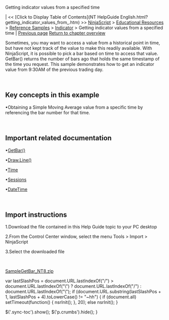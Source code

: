 ﻿










 


Getting indicator values from a specified time







| &lt;&lt; [Click to Display Table of Contents](NT HelpGuide English.html?getting_indicator_values_from_.htm) &gt;&gt;
 [NinjaScript](ninjascript.htm) &gt; [Educational Resources](educational_resources.htm) &gt; [Reference Samples](reference_samples.htm) &gt; [Indicator](indicator2.htm) &gt;
Getting indicator values from a specified time | [Previous page](exposing_indicator_values_that.htm)
[Return to chapter overview](indicator2.htm)










Sometimes, you may want to access a value from a historical point in time, but have not kept track of the value to make this readily available. With NinjaScript, it is possible to pick a bar based on time to access that value. GetBar() returns the number of bars ago that holds the same timestamp of the time you request. This sample demonstrates how to get an indicator value from 9:30AM of the previous trading day.


 


Key concepts in this example
----------------------------


•Obtaining a Simple Moving Average value from a specific time by referencing the bar number for that time.

 


Important related documentation
-------------------------------


•[GetBar()](getbar.htm)

•[Draw.Line()](draw_line.htm)

•[Time](iseries_time.htm)

•[Sessions](tradinghours_sessions.htm)

•[DateTime](https://learn.microsoft.com/en-us/dotnet/api/system.datetime?view=netframework-4.8)

 


Import instructions
-------------------


1.Download the file contained in this Help Guide topic to your PC desktop

2.From the Control Center window, select the menu Tools &gt; Import &gt; NinjaScript

3.Select the downloaded file

 


[SampleGetBar\_NT8.zip](https://ninjatrader.com/support/helpGuides/nt8/samples/SampleGetBar_NT8.zip)





 
 var lastSlashPos = document.URL.lastIndexOf("/") &gt; document.URL.lastIndexOf("\\") ? document.URL.lastIndexOf("/") : document.URL.lastIndexOf("\\");
 if (document.URL.substring(lastSlashPos + 1, lastSlashPos + 4).toLowerCase() != "~hh") {
 if (document.all) setTimeout(function() {
 nsrInit();
 }, 20);
 else nsrInit();
 }
 
 
 $('.sync-toc').show();
 $('p.crumbs').hide();
 }
 
 
 



